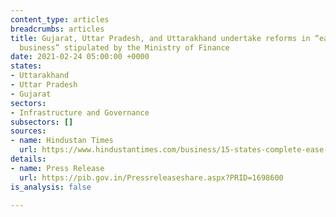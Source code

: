 ```yaml
---
content_type: articles
breadcrumbs: articles
title: Gujarat, Uttar Pradesh, and Uttarakhand undertake reforms in “ease of doing
  business” stipulated by the Ministry of Finance
date: 2021-02-24 05:00:00 +0000
states:
- Uttarakhand
- Uttar Pradesh
- Gujarat
sectors:
- Infrastructure and Governance
subsectors: []
sources:
- name: Hindustan Times
  url: https://www.hindustantimes.com/business/15-states-complete-ease-of-doing-business-reforms-101613551703390.html
details:
- name: Press Release
  url: https://pib.gov.in/Pressreleaseshare.aspx?PRID=1698600
is_analysis: false

---
```

